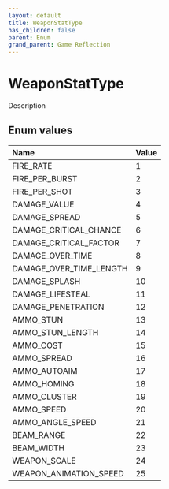 ```yaml
---
layout: default
title: WeaponStatType
has_children: false
parent: Enum
grand_parent: Game Reflection
---
```

# WeaponStatType
Description 

## Enum values

| Name | Value |
|:----------|:--------------|
| FIRE_RATE | 1 |
| FIRE_PER_BURST | 2 |
| FIRE_PER_SHOT | 3 |
| DAMAGE_VALUE | 4 |
| DAMAGE_SPREAD | 5 |
| DAMAGE_CRITICAL_CHANCE | 6 |
| DAMAGE_CRITICAL_FACTOR | 7 |
| DAMAGE_OVER_TIME | 8 |
| DAMAGE_OVER_TIME_LENGTH | 9 |
| DAMAGE_SPLASH | 10 |
| DAMAGE_LIFESTEAL | 11 |
| DAMAGE_PENETRATION | 12 |
| AMMO_STUN | 13 |
| AMMO_STUN_LENGTH | 14 |
| AMMO_COST | 15 |
| AMMO_SPREAD | 16 |
| AMMO_AUTOAIM | 17 |
| AMMO_HOMING | 18 |
| AMMO_CLUSTER | 19 |
| AMMO_SPEED | 20 |
| AMMO_ANGLE_SPEED | 21 |
| BEAM_RANGE | 22 |
| BEAM_WIDTH | 23 |
| WEAPON_SCALE | 24 |
| WEAPON_ANIMATION_SPEED | 25 |

